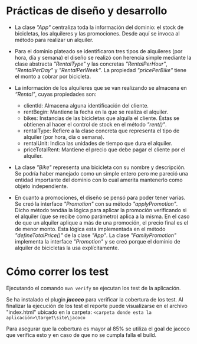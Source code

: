 Prácticas de diseño y desarrollo
==========
- La clase *"App"* centraliza toda la información del dominio: el stock de bicicletas, los alquileres y las promociones. Desde aquí se invoca al método para realizar un alquiler. 
- Para el dominio plateado se identificaron tres tipos de alquileres (por hora, día y semana) el diseño se realizó con herencia simple mediante la clase abstracta *"RentalType"* y las concretas *"RentalPerHour"*, *"RentalPerDay"* y *"RentalPerWeek"*. La propiedad *"pricePerBike"* tiene el monto a cobrar por bicicleta.
- La información de los alquileres que se van realizando se almacena en *“Rental"*, cuyas propiedades son:
  - clientId: Almacena alguna identificación del cliente.
  - rentBegin: Mantiene la fecha en la que se realiza el alquiler.
  - bikes: Instancias de las bicicletas que alquila el cliente. Éstas se obtienen al hacer el control de stock en el método *"rent()"*.
  - rentalType: Refiere a la clase concreta que representa el tipo de alquiler (por hora, día o semana).
  - rentalUnit: Indica las unidades de tiempo que dura el alquiler.
  - priceTotalRent: Mantiene el precio que debe pagar el cliente por el alquiler.

- La clase *"Bike"* representa una bicicleta con su nombre y descripción. Se podría haber manejado como un simple entero pero me pareció una entidad importante del dominio con lo cual amerita mantenerlo como objeto independiente.
- En cuanto a promociones, el diseño se pensó para poder tener varías. Se creó la interface *"Promotion"* con su método *"applyPromotion"*. Dicho método tendáa la lógica para aplicar la promoción verificando si el alquiler (que se recibe como parámetro) aplica a la misma. En el caso de que un alquiler aplique a más de una promoción, el precio final es el de menor monto. Esta lógica esta implementada en el método *"defineTotalPrice()"* de la clase *"App"*. La clase *"FamilyPromotion"* implementa la interface *"Promotion"* y se creó porque el dominio de alquiler de bicicletas la usa explícitamente.

Cómo correr los test
==========

Ejecutando el comando `mvn verify` se ejecutan los test de la aplicación.

Se ha instalado el plugin **_jacoco_** para verificar la cobertura de los test. Al finalizar la ejecución de los test el reporte puede visualizarse en el archivo "index.html" 
ubicado en la carpeta:
`<carpeta donde esta la aplicación>\target\site\jacoco` 

Para asegurar que la cobertura es mayor al 85% se utiliza el goal de jacoco que verifica esto y en caso de que no se cumpla falla el build.

